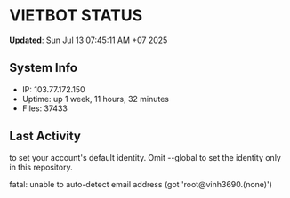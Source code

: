 # VIETBOT STATUS
**Updated**: Sun Jul 13 07:45:11 AM +07 2025

## System Info
- IP: 103.77.172.150
- Uptime: up 1 week, 11 hours, 32 minutes
- Files: 37433

## Last Activity

to set your account's default identity.
Omit --global to set the identity only in this repository.

fatal: unable to auto-detect email address (got 'root@vinh3690.(none)')
